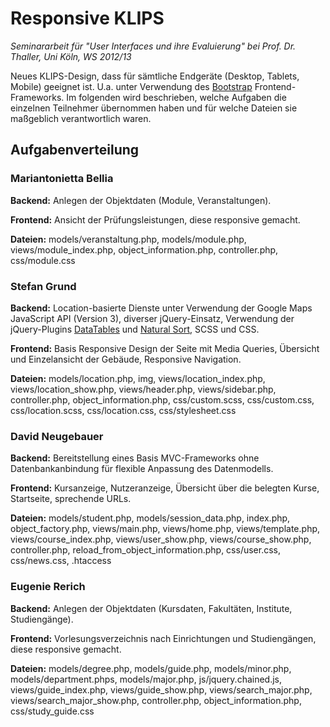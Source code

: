 Responsive KLIPS
================
*Seminararbeit für "User Interfaces und ihre Evaluierung" bei Prof. Dr. Thaller, Uni Köln, WS 2012/13*

Neues KLIPS-Design, dass für sämtliche Endgeräte (Desktop, Tablets, Mobile) geeignet ist. U.a. unter Verwendung des [Bootstrap](http://twitter.github.io/bootstrap/) Frontend-Frameworks. Im folgenden wird beschrieben, welche Aufgaben die einzelnen Teilnehmer übernommen haben und für welche Dateien sie maßgeblich verantwortlich waren.

## Aufgabenverteilung

### Mariantonietta Bellia

**Backend:** Anlegen der Objektdaten (Module, Veranstaltungen).

**Frontend:** Ansicht der Prüfungsleistungen, diese responsive gemacht.

**Dateien:** models/veranstaltung.php, models/module.php, views/module_index.php, object_information.php, controller.php, css/module.css


### Stefan Grund

**Backend:** Location-basierte Dienste unter Verwendung der Google Maps JavaScript API (Version 3), diverser jQuery-Einsatz, Verwendung der jQuery-Plugins [DataTables](http://datatables.net/) und [Natural Sort](https://code.google.com/p/js-naturalsort/), SCSS und CSS.

**Frontend:** Basis Responsive Design der Seite mit Media Queries, Übersicht und Einzelansicht der Gebäude, Responsive Navigation.

**Dateien:** models/location.php, img, views/location_index.php, views/location_show.php, views/header.php, views/sidebar.php, controller.php, object_information.php, css/custom.scss, css/custom.css, css/location.scss, css/location.css, css/stylesheet.css


### David Neugebauer

**Backend:** Bereitstellung eines Basis MVC-Frameworks ohne Datenbankanbindung für flexible Anpassung des Datenmodells.

**Frontend:** Kursanzeige, Nutzeranzeige, Übersicht über die belegten Kurse, Startseite, sprechende URLs.

**Dateien:** models/student.php, models/session_data.php, index.php, object_factory.php, views/main.php, views/home.php, views/template.php, views/course_index.php, views/user_show.php, views/course_show.php, controller.php, reload_from_object_information.php, css/user.css, css/news.css, .htaccess


### Eugenie Rerich

**Backend:** Anlegen der Objektdaten (Kursdaten, Fakultäten, Institute, Studiengänge).

**Frontend:** Vorlesungsverzeichnis nach Einrichtungen und Studiengängen, diese responsive gemacht.

**Dateien:** models/degree.php, models/guide.php, models/minor.php, models/department.phps, models/major.php, js/jquery.chained.js, views/guide_index.php, views/guide_show.php, views/search_major.php, views/search_major_show.php, controller.php, object_information.php, css/study_guide.css
